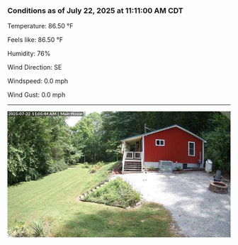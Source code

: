 ### Conditions as of July 22, 2025 at 11:11:00 AM CDT 

Temperature: 86.50 &deg;F

Feels like: 86.50 &deg;F

Humidity: 76%

Wind Direction: SE

Windspeed: 0.0 mph

Wind Gust: 0.0 mph

---

<img src="./images/latest.jpeg"/>

